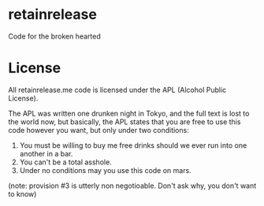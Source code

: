 retainrelease
=============

Code for the broken hearted

License
=======

All retainrelease.me code is licensed under the APL (Alcohol Public License).  

The APL was written one drunken night in Tokyo, and the full text is lost to the world now, but basically, the APL states that you are free to use this code however you want, but only under two conditions:

1) You must be willing to buy me free drinks should we ever run into one another in a bar.  
2) You can't be a total asshole.
3) Under no conditions may you use this code on mars.  

(note: provision #3 is utterly non negotioable.  Don't ask why, you don't want to know)
